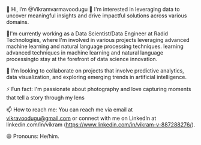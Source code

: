 👋 Hi, I’m @Vikramvarmavoodugu
👀 I'm interested in leveraging data to uncover meaningful insights and drive impactful solutions across various domains.

🌱I'm currently working as a Data Scientist/Data Engineer at Radid Technologies, where I'm involved in various projects leveraging advanced machine learning and natural language processing techniques.
learning advanced techniques in machine learning and natural language processingto stay at the forefront of data science innovation.

💞️ I'm looking to collaborate on projects that involve predictive analytics, data visualization, and exploring emerging trends in artificial intelligence.

⚡ Fun fact: I'm passionate about photography and love capturing moments that tell a story through my lens

📫 How to reach me: You can reach me via email at vikravoodugu@gmail.com or connect with me on LinkedIn at linkedin.com/in/vikram (https://www.linkedin.com/in/vikram-v-887288276/).

😄 Pronouns: He/him.
<!---
Vikramvarmavoodugu/Vikramvarmavoodugu is a ✨ special ✨ repository because its `README.md` (this file) appears on your GitHub profile.
You can click the Preview link to take a look at your changes.
--->
